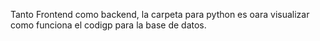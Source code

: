 Tanto Frontend como backend, la carpeta para python es oara visualizar como funciona el codigp para la base de datos.
